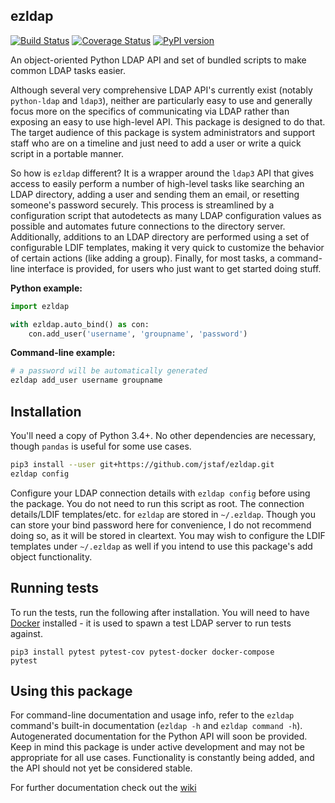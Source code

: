 ezldap
---------------------------------------------
[![Build Status](https://travis-ci.org/jstaf/ezldap.svg?branch=master)](https://travis-ci.org/jstaf/ezldap)
[![Coverage Status](https://coveralls.io/repos/github/jstaf/ezldap/badge.svg?branch=master)](https://coveralls.io/github/jstaf/ezldap?branch=master)
[![PyPI version](https://badge.fury.io/py/ezldap.svg)](https://badge.fury.io/py/ezldap)

An object-oriented Python LDAP API and set of bundled scripts to make
common LDAP tasks easier.

Although several very comprehensive LDAP API's currently exist (notably
`python-ldap` and `ldap3`), neither are particularly easy to use and
generally focus more on the specifics of communicating via LDAP rather than
exposing an easy to use high-level API. This package is designed to do that.
The target audience of this package is system administrators and support
staff who are on a timeline and just need to add a user or write a quick
script in a portable manner.

So how is `ezldap` different? It is a wrapper around the `ldap3`
API that gives access to easily perform a number of high-level tasks
like searching an LDAP directory, adding a user and sending them an
email, or resetting someone's password securely. This process is
streamlined by a configuration script that autodetects as many LDAP
configuration values as possible and automates future connections to the
directory server. Additionally, additions to an LDAP directory are performed
using a set of configurable LDIF templates, making it very quick to
customize the behavior of certain actions (like adding a group). Finally,
for most tasks, a command-line interface is provided, for users who just
want to get started doing stuff.

**Python example:**

```python
import ezldap

with ezldap.auto_bind() as con:
    con.add_user('username', 'groupname', 'password')
```

**Command-line example:**

```bash
# a password will be automatically generated
ezldap add_user username groupname
```

## Installation

You'll need a copy of Python 3.4+.
No other dependencies are necessary,
though `pandas` is useful for some use cases.

```bash
pip3 install --user git+https://github.com/jstaf/ezldap.git
ezldap config
```

Configure your LDAP connection details with `ezldap config` before using the package.
You do not need to run this script as root.
The connection details/LDIF templates/etc. for `ezldap` are stored in `~/.ezldap`.
Though you can store your bind password here for convenience,
I do not recommend doing so, as it will be stored in cleartext.
You may wish to configure the LDIF templates under `~/.ezldap`
as well if you intend to use this package's add object functionality.

## Running tests

To run the tests, run the following after installation.
You will need to have [Docker](https://www.docker.com/community-edition) installed -
it is used to spawn a test LDAP server to run tests against.

```
pip3 install pytest pytest-cov pytest-docker docker-compose
pytest
```

## Using this package

For command-line documentation and usage info,
refer to the `ezldap` command's built-in documentation
(`ezldap -h` and `ezldap command -h`).
Autogenerated documentation for the Python API will soon be provided.
Keep in mind this package is under active development and may not be appropriate for all use cases.
Functionality is constantly being added, and the API should not yet be considered stable.

For further documentation check out the [wiki](https://github.com/jstaf/ezldap/wiki)

